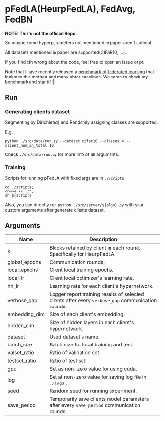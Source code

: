 # pFedLA(HeurpFedLA), FedAvg, FedBN

**NOTE: This's not the official Repo.**

So maybe some hyperparameters not mentioned in paper aren't optimal.

All datasets mentioned in paper are supported(CIFAR10, ...).

If you find sth wrong about the code, feel free to open an issue or pr.

Note that I have recently released a [benchmark of federated learning](https://github.com/KarhouTam/FL-bench) that includes this method and many ohter baselines. Welcome to check my benchmark and star it! 🤗

## Run

### Generating clients dataset

Segmenting by Dirichlet($\alpha$) and Randomly assigning classes are supported.

E.g.

```shell
python ./src/data/run.py --dataset cifar10 --classes 4 --client_num_in_total 10
```

Check `./src/data/run.py` for more Info of all arguments.



### Training

Scripts for running pFedLA with fixed args are in `./scripts`

```shell
cd ./scripts;
chmod +x ./*;
sh ${script}
```

Also, you can directly run `python ./src/server/${algo}.py` with your custom arguments after generate clients dataset.


## Arguments

| Name          | Description                                                                                        |
| ------------- | -------------------------------------------------------------------------------------------------- |
| k             | Blocks retained by client in each round. Specifically for HeurpFedLA.                              |
| global_epochs | Communication rounds.                                                                              |
| local_epochs  | Client local training epochs.                                                                      |
| local_lr      | Client local optimizer's learning rate.                                                            |
| hn_lr         | Learning rate for each client's hypernetwork.                                                      |
| verbose_gap   | Logger report training results of selected clients after every `verbose_gap` communication rounds. |
| embedding_dim | Size of each client's embedding.                                                                   |
| hidden_dim    | Size of hidden layers in each client's hypernetwork.                                               |
| dataset       | Used dataset's name.                                                                               |
| batch_size    | Batch size for local training and test.                                                            |
| valset_ratio  | Ratio of validation set.                                                                           |
| testset_ratio | Ratio of test set.                                                                                 |
| gpu           | Set as non-zero value for using cuda.                                                              |
| log           | Set at non-zero value for saving log file in `./logs` .                                            |
| seed          | Random seed for running experiment.                                                                |
| save_period   | Temporarily save clients model parameters after every `save_period` communication rounds.          |

